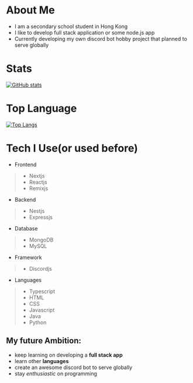 # About Me

* I am a secondary school student in Hong Kong
* I like to develop full stack application or some node.js app
* Currently developing my own discord bot hobby project that planned to serve globally

# Stats
[![GitHub stats](https://github-readme-stats-eight-xi-18.vercel.app/api?username=LOLBRUHNICE&theme=onedark)](https://github.com/LOLBRUHNICE)  

# Top Language
[![Top Langs](https://github-readme-stats-gbxh8fg6c-lolbruhnice.vercel.app/api/top-langs?username=LOLBRUHNICE&langs_count=8&hide=shell&theme=onedark)](https://github.com/LOLBRUHNICE)

# Tech I Use(or used before)

+ Frontend

> - Nextjs
> - Reactjs
> - Remixjs

+ Backend

> - Nestjs
> - Expressjs

+ Database

> - MongoDB
> - MySQL

+ Framework

> - Discordjs 

+ Languages

> - Typescript
> - HTML
> - CSS
> - Javascript
> - Java
> - Python

## My future Ambition:
- keep learning on developing a **full stack app**
- learn other **languages**
- create an awesome discord bot to serve globally
- stay *enthusiastic* on programming
